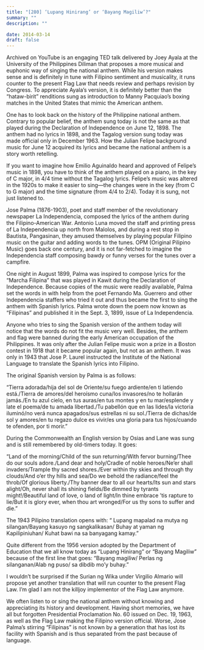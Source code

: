 ```yaml
---
title: "[280] ‘Lupang Hinirang’ or ‘Bayang Magiliw’?"
summary: ""
description: ""

date: 2014-03-14
draft: false
---
```


Archived on YouTube is an engaging TED talk delivered by Joey Ayala at the University of the Philippines Diliman that proposes a more musical and euphonic way of singing the national anthem. While his version makes sense and is definitely in tune with Filipino sentiment and musicality, it runs counter to the present Flag Law that needs review and perhaps revision by Congress. To appreciate Ayala’s version, it is definitely better than the “hataw-birit” renditions sung as introduction to Manny Pacquiao’s boxing matches in the United States that mimic the American anthem.

One has to look back on the history of the Philippine national anthem. Contrary to popular belief, the anthem sung today is not the same as that played during the Declaration of Independence on June 12, 1898. The anthem had no lyrics in 1898, and the Tagalog version sung today was made official only in December 1963. How the Julian Felipe background music for June 12 acquired its lyrics and became the national anthem is a story worth retelling.

If you want to imagine how Emilio Aguinaldo heard and approved of Felipe’s music in 1898, you have to think of the anthem played on a piano, in the key of C major, in 4/4 time without the Tagalog lyrics. Felipe’s music was altered in the 1920s to make it easier to sing—the changes were in the key (from C to G major) and the time signature (from 4/4 to 2/4). Today it is sung, not just listened to.

Jose Palma (1876-1903), poet and staff member of the revolutionary newspaper La Independencia, composed the lyrics of the anthem during the Filipino-American War. Antonio Luna moved the staff and printing press of La Independencia up north from Malolos, and during a rest stop in Bautista, Pangasinan, they amused themselves by playing popular Filipino music on the guitar and adding words to the tunes. OPM (Original Pilipino Music) goes back one century, and it is not far-fetched to imagine the Independencia staff composing bawdy or funny verses for the tunes over a campfire.

One night in August 1899, Palma was inspired to compose lyrics for the “Marcha Filipina” that was played in Kawit during the Declaration of Independence. Because copies of the music were readily available, Palma set the words in with help from the poet Fernando Ma. Guerrero and other Independencia staffers who tried it out and thus became the first to sing the anthem with Spanish lyrics. Palma wrote down the poem now known as “Filipinas” and published it in the Sept. 3, 1899, issue of La Independencia.

Anyone who tries to sing the Spanish version of the anthem today will notice that the words do not fit the music very well. Besides, the anthem and flag were banned during the early American occupation of the Philippines. It was only after the Julian Felipe music won a prize in a Boston contest in 1918 that it became popular again, but not as an anthem. It was only in 1943 that Jose P. Laurel instructed the Institute of the National Language to translate the Spanish lyrics into Filipino.

The original Spanish version by Palma is as follows:

“Tierra adorada/hija del sol de Oriente/su fuego ardiente/en ti latiendo está./Tierra de amores/del heroísmo cuna/los invasores/no te hollarán jamás./En tu azul cielo, en tus auras/en tus montes y en tu mar/esplende y late el poema/de tu amada libertad./Tu pabellón que en las lides/la victoria iluminó/no verá nunca apagados/sus estrellas ni su sol./Tierra de dichas/de sol y amores/en tu regazo dulce es vivir/es una gloria para tus hijos/cuando te ofenden, por ti morir.”

During the Commonwealth an English version by Osias and Lane was sung and is still remembered by old-timers today. It goes:

“Land of the morning/Child of the sun returning/With fervor burning/Thee do our souls adore./Land dear and holy/Cradle of noble heroes/Ne’er shall invaders/Trample thy sacred shores./Ever within thy skies and through thy clouds/And o’er thy hills and sea/Do we behold the radiance/feel the throb/Of glorious liberty./Thy banner dear to all our hearts/Its sun and stars alight/Oh, never shall its shining fields/Be dimmed by tyrants might!/Beautiful land of love, o land of light/In thine embrace ’tis rapture to lie/But it is glory ever, when thou art wronged/For us thy sons to suffer and die.”

The 1943 Pilipino translation opens with: “ Lupang mapalad na mutya ng silangan/Bayang kasuyo ng sangkalikasan/ Buhay at yaman ng Kapilipiniuhan/ Kuhat bawi na sa banyagang kamay.”

Quite different from the 1956 version adopted by the Department of Education that we all know today as “Lupang Hinirang” or “Bayang Magiliw” because of the first line that goes: “Bayang magiliw/ Perlas ng silanganan/Alab ng puso/ sa dibdib mo’y buhay.”

I wouldn’t be surprised if the Surian ng Wika under Virgilio Almario will propose yet another translation that will run counter to the present Flag Law. I’m glad I am not the killjoy implementor of the Flag Law anymore.

We often listen to or sing the national anthem without knowing and appreciating its history and development. Having short memories, we have all but forgotten Presidential Proclamation No. 60 issued on Dec. 19, 1963, as well as the Flag Law making the Filipino version official. Worse, Jose Palma’s stirring “Filipinas” is not known by a generation that has lost its facility with Spanish and is thus separated from the past because of language.

